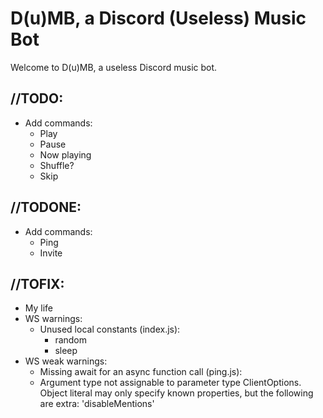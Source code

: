 # D(u)MB, a Discord (Useless) Music Bot
Welcome to D(u)MB, a useless Discord music bot.
## //TODO:
* Add commands:
  * Play
  * Pause
  * Now playing
  * Shuffle?
  * Skip

## //TODONE:
* Add commands:
  * Ping
  * Invite

## //TOFIX:
* My life
* WS warnings:
  * Unused local constants (index.js):
    * random
    * sleep
* WS weak warnings:
  * Missing await for an async function call (ping.js):
  * Argument type not assignable to parameter type ClientOptions. Object literal may only specify known properties, but the following are extra: 'disableMentions'